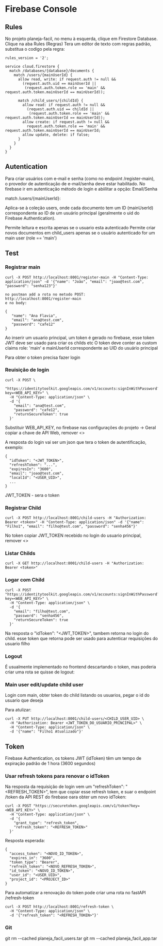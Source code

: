 # Firebase Console

## Rules

No projeto planeja-facil, no menu à esquerda, clique em Firestore Database. Clique na aba Rules (Regras)
Tera um editor de texto com regras padrão, substitua o codigo pela regra:

```
rules_version = '2';

service cloud.firestore {
  match /databases/{database}/documents {
    match /users/{mainUserId} {
      allow read, write: if request.auth != null && 
        (request.auth.uid == mainUserId || 
         (request.auth.token.role == 'main' && request.auth.token.mainUserId == mainUserId));
      
      match /child_users/{childId} {
        allow read: if request.auth != null && 
          (request.auth.uid == childId || 
           (request.auth.token.role == 'main' && request.auth.token.mainUserId == mainUserId));
        allow create: if request.auth != null && 
          request.auth.token.role == 'main' && request.auth.token.mainUserId == mainUserId;
        allow update, delete: if false;
      }
    }
  }
}
```
## Autentication

Para criar usuários com e-mail e senha (como no endpoint /register-main), o provedor de autenticação de e-mail/senha deve estar habilitado. No firebase ir em autenticação método de login e abiilitar a opção:  Email/Senha


match /users/{mainUserId}: 

 Aplica-se à coleção users, onde cada documento tem um ID (mainUserId) correspondente ao ID de um usuário principal (geralmente o uid do Firebase Authentication).

 Permite leitura e escrita apenas se o usuario esta autenticado 
 Permite criar novos documentos em child_users apenas se o usuário autenticado for um main user (role == 'main') 

 ## Test 

 ### Registrar main
 ```
 curl -X POST http://localhost:8001/register-main -H "Content-Type: application/json" -d '{"name": "João", "email": "joao@test.com", "password": "senha123"}'

 no postman add a rota no metodo POST:
 http://localhost:8001/register-main
 e no body:

 {
    "name": "Ana Flavia",
    "email": "ana@test.com",
    "password": "cafe12"
}
 ```

 Ao inserir um usuario principal, um token é gerado no firebase, esse token JWT deve ser usado para criar os childs etc
 O token deve conter as custom claims role: 'main' e mainUserId correspondente ao UID do usuário principal

 Para obter o token precisa fazer login

### Reuisição de login 
```
curl -X POST \
  "https://identitytoolkit.googleapis.com/v1/accounts:signInWithPassword?key=<WEB_API_KEY>" \
  -H "Content-Type: application/json" \
  -d '{
    "email": "ana@test.com",
    "password": "cafe12",
    "returnSecureToken": true
  }'
```

Substituir WEB_API_KEY, no firebase nas configurações do projeto -> Geral copiar a chave de API Web, remover <> 

A resposta do login vai ser um json que tera o token de autentificação, exemplo:

```
{
  "idToken": "<JWT_TOKEN>",
  "refreshToken": "...",
  "expiresIn": "3600",
  "email": "joao@test.com",
  "localId": "<USER_UID>",
  ...
}
```
JWT_TOKEN  - sera o token

### Registrar Child
```
curl -X POST http://localhost:8001/child-users -H "Authorization: Bearer <token>" -H "Content-Type: application/json" -d '{"name": "Filho1", "email": "filho@test.com", "password": "senha456"}'
```

No token copiar JWT_TOKEN recebido no login do usuario principal, remover <>

### Listar Childs
```
curl -X GET http://localhost:8001/child-users -H "Authorization: Bearer <token>"
```

### Logar com Child
```
curl -X POST "https://identitytoolkit.googleapis.com/v1/accounts:signInWithPassword?key=<WEB_API_KEY>" \
  -H "Content-Type: application/json" \
  -d '{
    "email": "filho@test.com",
    "password": "senha456",
    "returnSecureToken": true
  }'
```
Na resposta o "idToken": "<JWT_TOKEN>", tambem retorna no login do child. esse token que retorna pode ser usado para autenticar requisições do usuario filho

### Logout

É usualmente implementado no frontend descartando o token, mas poderia criar uma rota se quisse de logout:

### Main user edit/update child user

Login com main, obter token do child listando os usuarios, pegar o id do usuario que deseja

Para atulizar:
```
curl -X PUT http://localhost:8001/child-users/<CHILD_USER_UID> \
  -H "Authorization: Bearer <JWT_TOKEN_DO_USUARIO_PRINCIPAL>" \
  -H "Content-Type: application/json" \
  -d '{"name": "Filho1 Atualizado"}'
``` 

## Token

Firebase Authentication, os tokens JWT (idToken) têm um tempo de expiração padrão de 1 hora (3600 segundos)

### Usar refresh tokens para renovar o idToken

Na resposta da requisição de login vem um "refreshToken": "<REFRESH_TOKEN>",  tem que copiar esse refresh token, e suar o endpoint /token da API REST do firebase oara obter um novo idToken:
```
curl -X POST "https://securetoken.googleapis.com/v1/token?key=<WEB_API_KEY>" \
  -H "Content-Type: application/json" \
  -d '{
    "grant_type": "refresh_token",
    "refresh_token": "<REFRESH_TOKEN>"
  }'
```

Resposta esperada:
```
{
  "access_token": "<NOVO_ID_TOKEN>",
  "expires_in": "3600",
  "token_type": "Bearer",
  "refresh_token": "<NOVO_REFRESH_TOKEN>",
  "id_token": "<NOVO_ID_TOKEN>",
  "user_id": "<USER_UID>",
  "project_id": "<PROJECT_ID>"
}
```

Para automatizar a renovação do token pode criar uma rota no fastAPI /refresh-token

```
curl -X POST http://localhost:8001/refresh-token \
  -H "Content-Type: application/json" \
  -d '{"refresh_token": "<REFRESH_TOKEN>"}'
```


### Git

git rm --cached planeja_facil_users.tar
git rm --cached planeja_facil_app.tar


